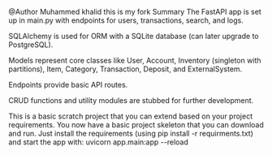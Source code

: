@Author Muhammed khalid
this is my fork
Summary
The FastAPI app is set up in main.py with endpoints for users, transactions, search, and logs.

SQLAlchemy is used for ORM with a SQLite database (can later upgrade to PostgreSQL).

Models represent core classes like User, Account, Inventory (singleton with partitions), Item, Category, Transaction, Deposit, and ExternalSystem.

Endpoints provide basic API routes.

CRUD functions and utility modules are stubbed for further development.

This is a basic scratch project that you can extend based on your project requirements.
You now have a basic project skeleton that you can download and run. Just install the requirements (using pip install -r requirments.txt) and start the app with:
uvicorn app.main:app --reload